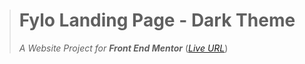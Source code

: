 > # Fylo Landing Page - Dark Theme
> *A Website Project for **Front End Mentor***
> (*[Live URL](https://fylo-landingpage-darktheme.vercel.app/)*)

